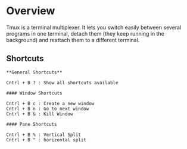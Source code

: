 # Overview

Tmux is a terminal multiplexer. It lets you switch easily between several programs in one terminal, detach them (they keep running in the background) and reattach them to a different terminal.

## Shortcuts

	**General Shortcuts**

	Cntrl + B ? : Show all shortcuts available

	#### Window Shortcuts

	Cntrl + B c : Create a new window
	Cntrl + B n : Go to next window
	Cntrl + B & : Kill Window

	#### Pane Shortcuts

	Cntrl + B % : Vertical Split
	Cntrl + B " : horizontal split

